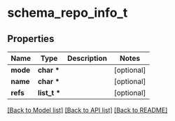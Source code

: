 # schema_repo_info_t

## Properties
Name | Type | Description | Notes
------------ | ------------- | ------------- | -------------
**mode** | **char \*** |  | [optional] 
**name** | **char \*** |  | [optional] 
**refs** | **list_t \*** |  | [optional] 

[[Back to Model list]](../README.md#documentation-for-models) [[Back to API list]](../README.md#documentation-for-api-endpoints) [[Back to README]](../README.md)


